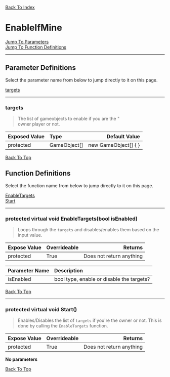 [Back To Index](../index.md)

# EnableIfMine

[Jump To Parameters](#parameter-definitions)<br/>
[Jump To Function Definitions](#functions-definitions)<br/>

--------------------------------------------------------
## Parameter Definitions<a name="parameter-definitions"></a>

Select the parameter name from below to jump directly to it on this page.

[targets](#parameter-targets)<br>

------------------
 ### targets<a name="parameter-targets"></a>
> The list of gameobjects to enable if you are the " <br>owner player or not.

| Exposed Value | Type | Default Value |
|:---|:---|---:|
|protected |GameObject[]|new GameObject[] { }

[Back To Top](#)

## Function Definitions<a name="functions-definitions"></a>

Select the function name from below to jump directly to it on this page.

[EnableTargets](#EnableTargets)<br>
[Start](#Start)<br>

------------------
 ### protected virtual void EnableTargets(bool isEnabled)<a name="EnableTargets"></a>
>   Loops through the `targets` and disables/enables them based on the input value. 

| Expose Value | Overrideable | Returns |
|:---|:---|---:|
|protected|True|Does not return anything|

| Parameter Name | Description |
|:---|:---|
|isEnabled|bool type, enable or disable the targets?|

[Back To Top](#)

------------------
 ### protected virtual void Start()<a name="Start"></a>
>   Enables/Disables the list of `targets` if you're the owner or not. This is done by calling the `EnableTargets` function. 

| Expose Value | Overrideable | Returns |
|:---|:---|---:|
|protected|True|Does not return anything|

**No parameters**

[Back To Top](#)

